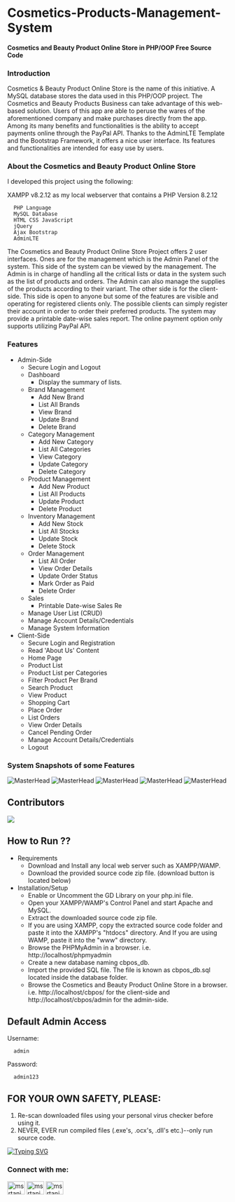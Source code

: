 # Cosmetics-Products-Management-System

#### Cosmetics and Beauty Product Online Store in PHP/OOP Free Source Code

### Introduction
Cosmetics & Beauty Product Online Store is the name of this initiative. A MySQL database stores the data used in this PHP/OOP project. The Cosmetics and Beauty Products Business can take advantage of this web-based solution. Users of this app are able to peruse the wares of the aforementioned company and make purchases directly from the app. Among its many benefits and functionalities is the ability to accept payments online through the PayPal API. Thanks to the AdminLTE Template and the Bootstrap Framework, it offers a nice user interface. Its features and functionalities are intended for easy use by users.

### About the Cosmetics and Beauty Product Online Store
I developed this project using the following:

XAMPP v8.2.12 as my local webserver that contains a PHP Version 8.2.12

      PHP Language
      MySQL Database
      HTML CSS JavaScript
      jQuery
      Ajax Bootstrap
      AdminLTE
The Cosmetics and Beauty Product Online Store Project offers 2 user interfaces. Ones are for the management which is the Admin Panel of the system. This side of the system can be viewed by the management. The Admin is in charge of handling all the critical lists or data in the system such as the list of products and orders. The Admin can also manage the supplies of the products according to their variant. The other side is for the client-side. This side is open to anyone but some of the features are visible and operating for registered clients only. The possible clients can simply register their account in order to order their preferred products. The system may provide a printable date-wise sales report. The online payment option only supports utilizing PayPal API.

### Features
- Admin-Side
  - Secure Login and Logout
  - Dashboard
    - Display the summary of lists.
  - Brand Management
    - Add New Brand
    - List All Brands
    - View Brand
    - Update Brand
    - Delete Brand
  - Category Management
    - Add New Category
    - List All Categories
    - View Category
    - Update Category
    - Delete Category
  - Product Management
    - Add New Product
    - List All Products
    - Update Product
    - Delete Product
  - Inventory Management
    - Add New Stock
    - List All Stocks
    - Update Stock
    - Delete Stock
  - Order Management
    - List All Order
    - View Order Details
    - Update Order Status
    - Mark Order as Paid
    - Delete Order
  - Sales
    - Printable Date-wise Sales Re
  - Manage User List (CRUD)
  - Manage Account Details/Credentials
  - Manage System Information
- Client-Side
  - Secure Login and Registration
  - Read 'About Us' Content
  - Home Page
  - Product List
  - Product List per Categories
  - Filter Product Per Brand
  - Search Product
  - View Product
  - Shopping Cart
  - Place Order
  - List Orders
  - View Order Details
  - Cancel Pending Order
  - Manage Account Details/Credentials
  - Logout

### System Snapshots of some Features
![MasterHead](https://github.com/MSRTanim/Cosmetics-Product-Management-System/blob/main/Templates%20of%20CPMS/1.png)
![MasterHead](https://github.com/MSRTanim/Cosmetics-Product-Management-System/blob/main/Templates%20of%20CPMS/2.png)
![MasterHead](https://github.com/MSRTanim/Cosmetics-Product-Management-System/blob/main/Templates%20of%20CPMS/3.png)
![MasterHead](https://github.com/MSRTanim/Cosmetics-Product-Management-System/blob/main/Templates%20of%20CPMS/4.png)
![MasterHead](https://github.com/MSRTanim/Cosmetics-Product-Management-System/blob/main/Templates%20of%20CPMS/5.png)

## Contributors

<a href="https://github.com/CodeWithTanim/Cosmetics-Product-Management-System/graphs/contributors">
  <img src="https://contrib.rocks/image?repo=CodeWithTanim/Cosmetics-Product-Management-System" />
</a>

## How to Run ??
- Requirements
  - Download and Install any local web server such as XAMPP/WAMP.
  - Download the provided source code zip file. (download button is located below)
- Installation/Setup
  - Enable or Uncomment the GD Library on your php.ini file.
  - Open your XAMPP/WAMP's Control Panel and start Apache and MySQL.
  - Extract the downloaded source code zip file.
  - If you are using XAMPP, copy the extracted source code folder and paste it into the XAMPP's "htdocs" directory. And If you are using WAMP, paste it into the "www" directory.
  - Browse the PHPMyAdmin in a browser. i.e. http://localhost/phpmyadmin
  - Create a new database naming cbpos_db.
  - Import the provided SQL file. The file is known as cbpos_db.sql located inside the database folder.
  - Browse the Cosmetics and Beauty Product Online Store in a browser. i.e. http://localhost/cbpos/ for the client-side and http://localhost/cbpos/admin for the admin-side.

## Default Admin Access
Username:

      admin
Password:

      admin123
     
## FOR YOUR OWN SAFETY, PLEASE:
  1. Re-scan downloaded files using your personal virus checker before using it.
  2. NEVER, EVER run compiled files (.exe's, .ocx's, .dll's etc.)--only run source code.

[![Typing SVG](https://readme-typing-svg.herokuapp.com?font=Fira+Code&pause=1000&color=00D405&width=435&lines=%F0%9F%91%8BHELLO+WORLD!+I'M+TANIM+HERE%F0%9F%92%81%F0%9F%8F%BB%E2%80%8D%E2%99%82%EF%B8%8F;%F0%9F%92%81%F0%9F%8F%BB%E2%80%8D%E2%99%82%EF%B8%8FPLEASE+FOLLOW+MY+GITHUB%F0%9F%92%96;%F0%9F%92%BBTHANKS+ALL+MY+FAMILY+MEMBERS%F0%9F%94%A5)](https://git.io/typing-svg)

<h3 align="left">Connect with me:</h3>
<p align="left">
<a href="https://fb.com/CodeWithTanim" target="blank"><img align="center" src="https://raw.githubusercontent.com/rahuldkjain/github-profile-readme-generator/master/src/images/icons/Social/facebook.svg" alt="msrtanim1" height="30" width="40" /></a>
<a href="https://instagram.com/CodeWithTanim" target="blank"><img align="center" src="https://raw.githubusercontent.com/rahuldkjain/github-profile-readme-generator/master/src/images/icons/Social/instagram.svg" alt="msrtanim1" height="30" width="40" /></a>
<a href="https://www.youtube.com/@CodeWithTanim" target="blank"><img align="center" src="https://raw.githubusercontent.com/rahuldkjain/github-profile-readme-generator/master/src/images/icons/Social/youtube.svg" alt="msrtanim" height="30" width="40" /></a>
</p>

